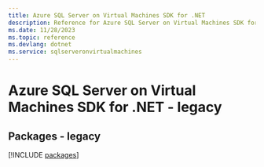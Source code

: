 ```yaml
---
title: Azure SQL Server on Virtual Machines SDK for .NET
description: Reference for Azure SQL Server on Virtual Machines SDK for .NET
ms.date: 11/28/2023
ms.topic: reference
ms.devlang: dotnet
ms.service: sqlserveronvirtualmachines
---
```

# Azure SQL Server on Virtual Machines SDK for .NET - legacy
## Packages - legacy
[!INCLUDE [packages](sql-server-on-virtual-machines-index.md)]